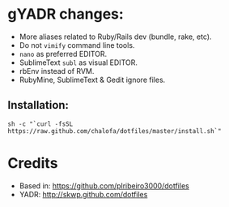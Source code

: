# gYADR changes:

- More aliases related to Ruby/Rails dev (bundle, rake, etc).
- Do not `vimify` command line tools.
- `nano` as preferred EDITOR.
- SublimeText `subl` as visual EDITOR.
- rbEnv instead of RVM.
- RubyMine, SublimeText & Gedit ignore files.


## Installation:
```
sh -c "`curl -fsSL https://raw.github.com/chalofa/dotfiles/master/install.sh`"
```

# Credits

- Based in: https://github.com/plribeiro3000/dotfiles
- YADR: http://skwp.github.com/dotfiles
